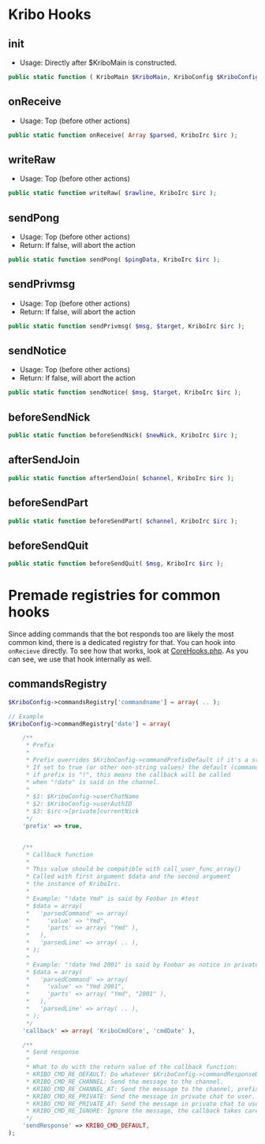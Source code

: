 # Kribo Hooks

## init
* Usage: Directly after $KriboMain is constructed.

```php
public static function ( KriboMain $KriboMain, KriboConfig $KriboConfig );
```

## onReceive
* Usage: Top (before other actions)

```php
public static function onReceive( Array $parsed, KriboIrc $irc );
```

## writeRaw
* Usage: Top (before other actions)

```php
public static function writeRaw( $rawline, KriboIrc $irc );
```

## sendPong
* Usage: Top (before other actions)
* Return: If false, will abort the action

```php
public static function sendPong( $pingData, KriboIrc $irc );
```

## sendPrivmsg
* Usage: Top (before other actions)
* Return: If false, will abort the action

```php
public static function sendPrivmsg( $msg, $target, KriboIrc $irc );
```

## sendNotice
* Usage: Top (before other actions)
* Return: If false, will abort the action

```php
public static function sendNotice( $msg, $target, KriboIrc $irc );
```

## beforeSendNick

```php
public static function beforeSendNick( $newNick, KriboIrc $irc );
```

## afterSendJoin

```php
public static function afterSendJoin( $channel, KriboIrc $irc );
```

## beforeSendPart

```php
public static function beforeSendPart( $channel, KriboIrc $irc );
```

## beforeSendQuit

```php
public static function beforeSendQuit( $msg, KriboIrc $irc );
```

# Premade registries for common hooks

Since adding commands that the bot responds too are likely the most common kind, there is a dedicated registry for that. You can hook into `onRecieve` directly. To see how that works, look at [CoreHooks.php](https://github.com/Krinkle/ts-krinkle-Kribo/blob/master/includes/hooks/CoreHooks.php). As you can see, we use that hook internally as well.

## commandsRegistry
```php
$KriboConfig->commandsRegistry['commandname'] = array( .. );

// Example
$KriboConfig->commandRegistry['date'] = array(

	/**
	 * Prefix
	 *
	 * Prefix overrides $KriboConfig->commandPrefixDefault if it's a string.
	 * If set to true (or other non-string values) the default (commandPrefix) will be used
	 * if prefix is "!", this means the callback will be called
	 * when "!date" is said in the channel.
	 *
	 * $1: $KriboConfig->userChatName
	 * $2: $KriboConfig->userAuthID
	 * $3: $irc->[private]currentNick
	 */
	'prefix' => true,


	/**
	 * Callback function
	 *
	 * This value should be compatible with call_user_func_array()
	 * Called with first argument $data and the second argument
	 * the instance of KriboIrc.
	 *
	 * Example: "!date Ymd" is said by Foobar in #test
	 * $data = array(
	 *   'parsedCommand' => array(
	 *     'value' => "Ymd",
	 *     'parts' => array( "Ymd" ),
	 *   ),
	 *   'parsedLine' => array( .. ),
	 * );
	 *
	 * Example: "!date Ymd 2001" is said by Foobar as notice in private chat
	 * $data = array(
	 *   'parsedCommand' => array(
	 *     'value' => "Ymd 2001",
	 *     'parts' => array( "Ymd", "2001" ),
	 *   ),`
	 *   'parsedLine' => array( .. ),
	 * );
	 */
	'callback' => array( 'KriboCmdCore', 'cmdDate' ),

	/**
	 * Send response
	 *
	 * What to do with the return value of the callback function:
	 * KRIBO_CMD_RE_DEFAULT: Do whatever $KriboConfig->commandResponseDefault is set to.
	 * KRIBO_CMD_RE_CHANNEL: Send the message to the channel.
	 * KRIBO_CMD_RE_CHANNEL_AT: Send the message to the channel, prefixed with "user: ".
	 * KRIBO_CMD_RE_PRIVATE: Send the message in private chat to user.
	 * KRIBO_CMD_RE_PRIVATE_AT: Send the message in private chat to user, prefixed with "user: ".
	 * KRIBO_CMD_RE_IGNORE: Ignore the message, the callback takes care of everything.
	 */
	'sendResponse' => KRIBO_CMD_DEFAULT,
);
```
